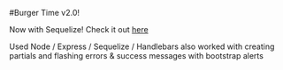 #Burger Time v2.0!

Now with Sequelize! Check it out [here](https://sequelize-burger.herokuapp.com/burgers)

Used Node / Express / Sequelize / Handlebars also worked with creating partials 
and flashing errors & success messages with bootstrap alerts